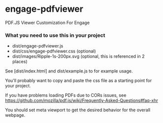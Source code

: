 # engage-pdfviewer
PDF.JS Viewer Customization For Engage

### What you need to use this in your project
- dist/engage-pdfviewer.js
- dist/css/engage-pdfviewer.css (optional)
- dist/images/Ripple-1s-200px.svg (optional, this is referenced in 2 places)

See [dist/index.html] and dist/example.js to for example usage.

You'll probably want to copy and paste the css file as a starting point
for your project. 

If you have problems loading PDFs due to CORs issues, see 
https://github.com/mozilla/pdf.js/wiki/Frequently-Asked-Questions#faq-xhr

You should set meta viewport to get the desired behavior for the overall webpage.